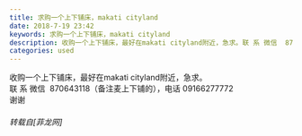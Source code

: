 ```yaml
---
title: 求购一个上下铺床，makati cityland
date: 2018-7-19 23:42
keywords: 求购一个上下铺床，makati cityland
description: 收购一个上下铺床，最好在makati cityland附近，急求。联 系 微信  870643118（备注麦上下铺的），电话 09166277772谢谢
categories: used
---
```

<td class="t_f" id="postmessage_1530451">

收购一个上下铺床，最好在makati cityland附近，急求。<br/>
联 系 微信  870643118（备注麦上下铺的），电话 09166277772<br/>
谢谢</td>
###### 转载自[菲龙网]